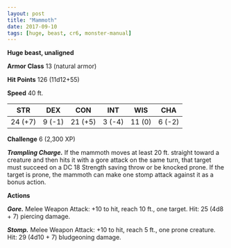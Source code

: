 ```yaml
---
layout: post
title: "Mammoth"
date: 2017-09-10
tags: [huge, beast, cr6, monster-manual]
---
```


**Huge beast, unaligned**

**Armor Class** 13 (natural armor)

**Hit Points** 126 (11d12+55)

**Speed** 40 ft.

|   STR   |   DEX   |   CON   |   INT   |   WIS   |   CHA   |
|:-----:|:-----:|:-----:|:-----:|:-----:|:-----:|
| 24 (+7) | 9 (-1) | 21 (+5) | 3 (-4) | 11 (0) | 6 (-2) |

**Challenge** 6 (2,300 XP)

***Trampling Charge.*** If the mammoth moves at least 20 ft. straight toward a creature and then hits it with a gore attack on the same turn, that target must succeed on a DC 18 Strength saving throw or be knocked prone. If the target is prone, the mammoth can make one stomp attack against it as a bonus action.

**Actions**

***Gore.*** Melee Weapon Attack: +10 to hit, reach 10 ft., one target. Hit: 25 (4d8 + 7) piercing damage.

***Stomp.*** Melee Weapon Attack: +10 to hit, reach 5 ft., one prone creature. Hit: 29 (4d10 + 7) bludgeoning damage.

